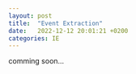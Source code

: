 ```yaml
---
layout: post
title:  "Event Extraction"
date:   2022-12-12 20:01:21 +0200
categories: IE
---
```


comming soon...